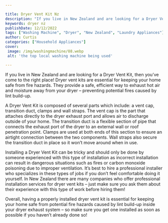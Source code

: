 ```yaml
---

title: Dryer Vent Kit Nz
description: "If you live in New Zealand and are looking for a Dryer Vent Kit, then you’ve come to the right place! Dryer vent kits are essentia...you wont regret reading on"
keywords: dryer nz
publishDate: 12/12/2022
tags: ["Washing Machine", "Dryer", "New Zealand", "Laundry Appliances"]
author: Curtis
categories: ["Household Appliances"]
cover: 
 image: /img/washingmachine/88.webp
 alt: 'the top local washing machine being used'

---
```


If you live in New Zealand and are looking for a Dryer Vent Kit, then you’ve come to the right place! Dryer vent kits are essential for keeping your home safe from fire hazards. They provide a safe, efficient way to exhaust hot air and moisture away from your dryer – preventing potential fires caused by lint build-up.

A Dryer Vent Kit is composed of several parts which include: a vent cap, transition duct, clamps and wall straps. The vent cap is the part that attaches directly to the dryer exhaust port and allows air to discharge outside of your home. The transition duct is a flexible section of pipe that connects the exhaust port of the dryer to an external wall or roof penetration point. Clamps are used at both ends of this section to ensure an airtight connection between the two components. Wall straps also secure the transition duct in place so it won’t move around when in use. 

Installing a Dryer Vent Kit can be tricky and should only be done by someone experienced with this type of installation as incorrect installation can result in dangerous situations such as fires or carbon monoxide poisoning due to improper ventilation. It’s best to hire a professional installer who specializes in these types of jobs if you don’t feel comfortable doing it yourself. In New Zealand there are many companies who offer professional installation services for dryer vent kits – just make sure you ask them about their experience with this type of work before hiring them! 

Overall, having a properly installed dryer vent kit is essential for keeping your home safe from potential fire hazards caused by lint build-up inside your dryer exhaust system – so make sure you get one installed as soon as possible if you haven’t already done so!
